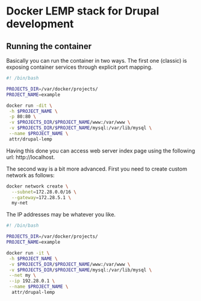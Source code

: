 # Docker LEMP stack for Drupal development

## Running the container

Basically you can run the container in two ways. The first one (classic) is exposing container services through explicit port mapping.
```bash
#! /bin/bash

PROJECTS_DIR=/var/docker/projects/
PROJECT_NAME=example

docker run -dit \
 -h $PROJECT_NAME \
 -p 80:80 \
 -v $PROJECTS_DIR/$PROJECT_NAME/www:/var/www \
 -v $PROJECTS_DIR/$PROJECT_NAME/mysql:/var/lib/mysql \
 --name $PROJECT_NAME \
 attr/drupal-lemp
```
Having this done you can access web server index page using the following url: http://localhost.

The second way is a bit more advanced. First you need to create custom network as follows:
```bash
docker network create \
  --subnet=172.28.0.0/16 \
  --gateway=172.28.5.1 \
  my-net
```
The IP addresses may be whatever you like.

```bash
#! /bin/bash

PROJECTS_DIR=/var/docker/projects/
PROJECT_NAME=example

docker run -it \
 -h $PROJECT_NAME \
 -v $PROJECTS_DIR/$PROJECT_NAME/www:/var/www \
 -v $PROJECTS_DIR/$PROJECT_NAME/mysql:/var/lib/mysql \
 --net my \
 --ip 192.28.0.1 \
 --name $PROJECT_NAME \
  attr/drupal-lemp
```
